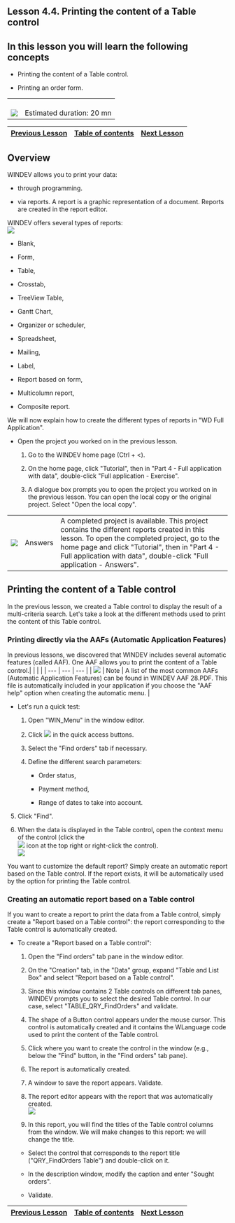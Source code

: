 
## Lesson 4.4. Printing the content of a Table control
<a name="NOTE1"></a>
<a name="NOTE1_1"></a>


## In this lesson you will learn the following concepts
<a name="this_lesson_you_will_learn_the_following_concepts_ELTTEXTE000199"></a>


- Printing the content of a Table control.

- Printing an order form.





|   |   |
| --- | --- |
| <br>![](https://doc.pcsoft.fr/en-US/images/image.awp?langid=3&name=dur%E9e.png)<br> | <br>Estimated duration: 20 mn |

| [Previous Lesson](../TutoWD/1410087534.md) | [Table of contents](../TutoWD/1410087560.md) | [Next Lesson](../TutoWD/1410087536.md) |
| --- | --- | --- |





<a name="NOTE2"></a>
<a name="NOTE2_1"></a>


## Overview
<a name="overview_ELTTEXTE000246"></a>
WINDEV allows you to print your data:

- through programming.

- via reports. A report is a graphic representation of a document. Reports are created in the report editor.




WINDEV offers several types of reports: <br>![](https://doc.pcsoft.fr/en-US/images/image.awp?langid=3&name=P4_Application%20compl%E8te%20-%20Imprimer%20contenu%20Table%20-%20HC%20N%B0001.jpg&type=thumb)


- Blank,

- Form,

- Table,

- Crosstab,

- TreeView Table,

- Gantt Chart,

- Organizer or scheduler,

- Spreadsheet,

- Mailing,

- Label,

- Report based on form,

- Multicolumn report,

- Composite report.




We will now explain how to create the different types of reports in "WD Full Application".



- Open the project you worked on in the previous lesson.

	1. Go to the WINDEV home page (Ctrl + &lt;).

	2. On the home page, click "Tutorial", then in "Part 4 - Full application with data", double-click "Full application - Exercise".

	3. A dialogue box prompts you to open the project you worked on in the previous lesson. You can open the local copy or the original project. Select "Open the local copy". 





|   |   |   |
| --- | --- | --- |
| ![](https://doc.pcsoft.fr/en-US/images/image.awp?langid=3&name=exemple-WD.png) | Answers | A completed project is available. This project contains the different reports created in this lesson. To open the completed project, go to the home page and click "Tutorial", then in "Part 4 - Full application with data", double-click "Full application - Answers". |





<a name="NOTE3"></a>
<a name="NOTE3_1"></a>


## Printing the content of a Table control
<a name="printing_the_content_table_control_ELTTEXTE000288"></a>
In the previous lesson, we created a Table control to display the result of a multi-criteria search. Let's take a look at the different methods used to print the content of this Table control.

<a name="NOTE3_2"></a>


### Printing directly via the AAFs (Automatic Application Features)
<a name="printing_directly_via_the_aafs_automatic_application_features_ELTPARAGRAPHE000071"></a>

In previous lessons, we discovered that WINDEV includes several automatic features (called AAF). One AAF allows you to print the content of a Table control.|   |   |   |
| --- | --- | --- |
| ![](https://doc.pcsoft.fr/en-US/images/image.awp?langid=3&name=note.png) | Note | A list of the most common AAFs (Automatic Application Features) can be found in WINDEV AAF 28.PDF. This file is automatically included in your application if you choose the "AAF help" option when creating the automatic menu. |






- Let's run a quick test:

	1. Open "WIN_Menu" in the window editor.

	2. Click ![](https://doc.pcsoft.fr/en-US/images/image.awp?langid=3&name=ICO_GO_Fenetre_WD_GAF.jpg) in the quick access buttons.

	3. Select the "Find orders" tab if necessary.

	4. Define the different search parameters:

		- Order status,

		- Payment method,

		- Range of dates to take into account.




5. Click "Find".

6. When the data is displayed in the Table control, open the context menu of the control (click the <br>![](https://doc.pcsoft.fr/en-US/images/image.awp?langid=3&name=P4_ICO_MenuCtx_Table.jpg)
 icon at the top right or right-click the control). <br>![](https://doc.pcsoft.fr/en-US/images/image.awp?langid=3&name=P4_Application%20compl%E8te%20-%20Imprimer%20contenu%20Table%20-%20HC%20N%B0002.jpg&type=thumb)




You want to customize the default report? Simply create an automatic report based on the Table control. If the report exists, it will be automatically used by the option for printing the Table control.
<a name="NOTE3_3"></a>


### Creating an automatic report based on a Table control
<a name="creating_automatic_report_based_table_control_ELTPARAGRAPHE000118"></a>

If you want to create a report to print the data from a Table control, simply create a "Report based on a Table control": the report corresponding to the Table control is automatically created.



- To create a "Report based on a Table control":

	1. Open the "Find orders" tab pane in the window editor.

	2. On the "Creation" tab, in the "Data" group, expand "Table and List Box" and select "Report based on a Table control".

	3. Since this window contains 2 Table controls on different tab panes, WINDEV prompts you to select the desired Table control. In our case, select "TABLE_QRY_FindOrders" and validate.

	4. The shape of a Button control appears under the mouse cursor. This control is automatically created and it contains the WLanguage code used to print the content of the Table control. 

	5. Click where you want to create the control in the window (e.g., below the "Find" button, in the "Find orders" tab pane).

	6. The report is automatically created.

	7. A window to save the report appears. Validate.

	8. The report editor appears with the report that was automatically created. <br>![](https://doc.pcsoft.fr/en-US/images/image.awp?langid=3&name=P4_Application%20compl%E8te%20-%20Imprimer%20contenu%20Table%20-%20HC%20N%B0004.jpg&type=thumb)


	9. In this report, you will find the titles of the Table control columns from the window. We will make changes to this report: we will change the title. 

	- Select the control that corresponds to the report title ("QRY_FindOrders Table") and double-click on it.

	- In the description window, modify the caption and enter "Sought orders".

	- Validate.




| [Previous Lesson](../TutoWD/1410087534.md) | [Table of contents](../TutoWD/1410087560.md) | [Next Lesson](../TutoWD/1410087536.md) |
| --- | --- | --- |




